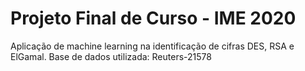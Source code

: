# Projeto Final de Curso - IME 2020
Aplicação de machine learning na identificação de cifras DES, RSA e ElGamal.
Base de dados utilizada: Reuters-21578
